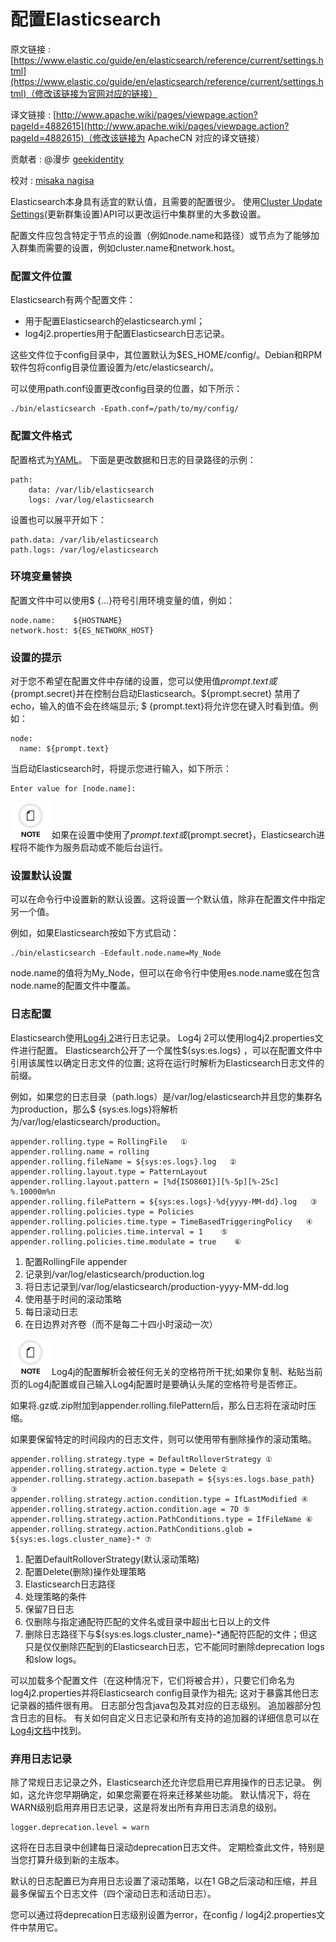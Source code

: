 # 配置Elasticsearch

原文链接 : [https://www.elastic.co/guide/en/elasticsearch/reference/current/settings.html](https://www.elastic.co/guide/en/elasticsearch/reference/current/settings.html)（修改该链接为官网对应的链接）

译文链接 : [http://www.apache.wiki/pages/viewpage.action?pageId=4882615](http://www.apache.wiki/pages/viewpage.action?pageId=4882615)（修改该链接为 ApacheCN 对应的译文链接）

贡献者 : @漫步 [geekidentity](/display/~houfachao)

校对 : [misaka nagisa](/display/~wangjueyimin)

Elasticsearch本身具有适宜的默认值，且需要的配置很少。 使用[Cluster Update Settings](https://www.elastic.co/guide/en/elasticsearch/reference/current/cluster-update-settings.html)(更新群集设置)API可以更改运行中集群里的大多数设置。

配置文件应包含特定于节点的设置（例如node.name和路径）或节点为了能够加入群集而需要的设置，例如cluster.name和network.host。

### 配置文件位置

Elasticsearch有两个配置文件：

*   用于配置Elasticsearch的elasticsearch.yml；
*   log4j2.properties用于配置Elasticsearch日志记录。

这些文件位于config目录中，其位置默认为$ES_HOME/config/。Debian和RPM软件包将config目录位置设置为/etc/elasticsearch/。

可以使用path.conf设置更改config目录的位置，如下所示：

```
./bin/elasticsearch -Epath.conf=/path/to/my/config/
```

### 配置文件格式

配置格式为[YAML](http://www.yaml.org/)。 下面是更改数据和日志的目录路径的示例：

```
path:
    data: /var/lib/elasticsearch
    logs: /var/log/elasticsearch
```

设置也可以展平开如下：

```
path.data: /var/lib/elasticsearch
path.logs: /var/log/elasticsearch
```

### 环境变量替换

配置文件中可以使用$ {...}符号引用环境变量的值，例如：

```
node.name:    ${HOSTNAME}
network.host: ${ES_NETWORK_HOST}
```

### 设置的提示

对于您不希望在配置文件中存储的设置，您可以使用值${prompt.text}或${prompt.secret}并在控制台启动Elasticsearch。${prompt.secret} 禁用了echo，输入的值不会在终端显示; $ {prompt.text}将允许您在键入时看到值。例如：

```
node:
  name: ${prompt.text}
```

当启动Elasticsearch时，将提示您进行输入，如下所示：

```
Enter value for [node.name]:
```

![](img/66451d8bfad3b8dc5776cc1eafdf57b6.jpg)如果在设置中使用了${prompt.text}或${prompt.secret}，Elasticsearch进程将不能作为服务启动或不能后台运行。

### 设置默认设置

可以在命令行中设置新的默认设置。这将设置一个默认值，除非在配置文件中指定另一个值。

例如，如果Elasticsearch按如下方式启动：

```
./bin/elasticsearch -Edefault.node.name=My_Node
```

node.name的值将为My_Node，但可以在命令行中使用es.node.name或在包含node.name的配置文件中覆盖。

### 日志配置

Elasticsearch使用[Log4j 2](https://logging.apache.org/log4j/2.x/)进行日志记录。 Log4j 2可以使用log4j2.properties文件进行配置。 Elasticsearch公开了一个属性${sys:es.logs} ，可以在配置文件中引用该属性以确定日志文件的位置; 这将在运行时解析为Elasticsearch日志文件的前缀。

例如，如果您的日志目录（path.logs）是/var/log/elasticsearch并且您的集群名为production，那么$ {sys:es.logs}将解析为/var/log/elasticsearch/production。

```
appender.rolling.type = RollingFile   ①
appender.rolling.name = rolling
appender.rolling.fileName = ${sys:es.logs}.log   ②
appender.rolling.layout.type = PatternLayout
appender.rolling.layout.pattern = [%d{ISO8601}][%-5p][%-25c] %.10000m%n
appender.rolling.filePattern = ${sys:es.logs}-%d{yyyy-MM-dd}.log   ③ 
appender.rolling.policies.type = Policies
appender.rolling.policies.time.type = TimeBasedTriggeringPolicy   ④
appender.rolling.policies.time.interval = 1    ⑤
appender.rolling.policies.time.modulate = true    ⑥
```

1.  配置RollingFile appender
2.  记录到/var/log/elasticsearch/production.log
3.  将日志记录到/var/log/elasticsearch/production-yyyy-MM-dd.log
4.  使用基于时间的滚动策略
5.  每日滚动日志
6.  在日边界对齐卷（而不是每二十四小时滚动一次）

![](img/66451d8bfad3b8dc5776cc1eafdf57b6.jpg)Log4j的配置解析会被任何无关的空格符所干扰;如果你复制、粘贴当前页的Log4j配置或自己输入Log4j配置时是要确认头尾的空格符号是否修正。

如果将.gz或.zip附加到appender.rolling.filePattern后，那么日志将在滚动时压缩。

如果要保留特定的时间段内的日志文件，则可以使用带有删除操作的滚动策略。

```
appender.rolling.strategy.type = DefaultRolloverStrategy ①
appender.rolling.strategy.action.type = Delete ②
appender.rolling.strategy.action.basepath = ${sys:es.logs.base_path} ③
appender.rolling.strategy.action.condition.type = IfLastModified ④
appender.rolling.strategy.action.condition.age = 7D ⑤
appender.rolling.strategy.action.PathConditions.type = IfFileName ⑥
appender.rolling.strategy.action.PathConditions.glob = ${sys:es.logs.cluster_name}-* ⑦
```

1.  配置DefaultRolloverStrategy(默认滚动策略)
2.  配置Delete(删除)操作处理策略
3.  Elasticsearch日志路径
4.  处理策略的条件
5.  保留7日日志
6.  仅删除与指定通配符匹配的文件名或目录中超出七日以上的文件
7.  删除日志路径下与${sys:es.logs.cluster_name}-*通配符匹配的文件；但这只是仅仅删除匹配到的Elasticsearch日志，它不能同时删除deprecation logs和slow logs。

可以加载多个配置文件（在这种情况下，它们将被合并），只要它们命名为log4j2.properties并将Elasticsearch config目录作为祖先; 这对于暴露其他日志记录器的插件很有用。 日志部分包含java包及其对应的日志级别。 追加器部分包含日志的目标。 有关如何自定义日志记录和所有支持的追加器的详细信息可以在[Log4j文档](http://logging.apache.org/log4j/2.x/manual/configuration.html)中找到。

### 弃用日志记录

除了常规日志记录之外，Elasticsearch还允许您启用已弃用操作的日志记录。 例如，这允许您早期确定，如果您需要在将来迁移某些功能。 默认情况下，将在WARN级别启用弃用日志记录，这是将发出所有弃用日志消息的级别。

```
logger.deprecation.level = warn
```

这将在日志目录中创建每日滚动deprecation日志文件。 定期检查此文件，特别是当您打算升级到新的主版本。

默认的日志配置已为弃用日志设置了滚动策略，以在1 GB之后滚动和压缩，并且最多保留五个日志文件（四个滚动日志和活动日志）。

您可以通过将deprecation日志级别设置为error，在config / log4j2.properties文件中禁用它。